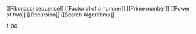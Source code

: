 [[Fibonacci sequence]]
﻿[[Factorial of a number]]
﻿[[Prime number]]
﻿[[Power of two]]
﻿[[Recursion]]
﻿[[Search Algorithms]]










1-00